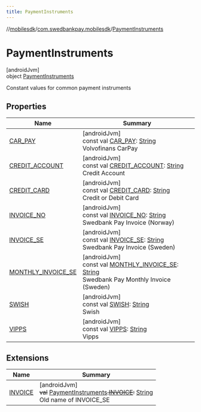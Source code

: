 ```yaml
---
title: PaymentInstruments
---
```

//[mobilesdk](../../../index.html)/[com.swedbankpay.mobilesdk](../index.html)/[PaymentInstruments](index.html)



# PaymentInstruments



[androidJvm]\
object [PaymentInstruments](index.html)

Constant values for common payment instruments



## Properties


| Name | Summary |
|---|---|
| [CAR_PAY](-c-a-r_-p-a-y.html) | [androidJvm]<br>const val [CAR_PAY](-c-a-r_-p-a-y.html): [String](https://kotlinlang.org/api/latest/jvm/stdlib/kotlin/-string/index.html)<br>Volvofinans CarPay |
| [CREDIT_ACCOUNT](-c-r-e-d-i-t_-a-c-c-o-u-n-t.html) | [androidJvm]<br>const val [CREDIT_ACCOUNT](-c-r-e-d-i-t_-a-c-c-o-u-n-t.html): [String](https://kotlinlang.org/api/latest/jvm/stdlib/kotlin/-string/index.html)<br>Credit Account |
| [CREDIT_CARD](-c-r-e-d-i-t_-c-a-r-d.html) | [androidJvm]<br>const val [CREDIT_CARD](-c-r-e-d-i-t_-c-a-r-d.html): [String](https://kotlinlang.org/api/latest/jvm/stdlib/kotlin/-string/index.html)<br>Credit or Debit Card |
| [INVOICE_NO](-i-n-v-o-i-c-e_-n-o.html) | [androidJvm]<br>const val [INVOICE_NO](-i-n-v-o-i-c-e_-n-o.html): [String](https://kotlinlang.org/api/latest/jvm/stdlib/kotlin/-string/index.html)<br>Swedbank Pay Invoice (Norway) |
| [INVOICE_SE](-i-n-v-o-i-c-e_-s-e.html) | [androidJvm]<br>const val [INVOICE_SE](-i-n-v-o-i-c-e_-s-e.html): [String](https://kotlinlang.org/api/latest/jvm/stdlib/kotlin/-string/index.html)<br>Swedbank Pay Invoice (Sweden) |
| [MONTHLY_INVOICE_SE](-m-o-n-t-h-l-y_-i-n-v-o-i-c-e_-s-e.html) | [androidJvm]<br>const val [MONTHLY_INVOICE_SE](-m-o-n-t-h-l-y_-i-n-v-o-i-c-e_-s-e.html): [String](https://kotlinlang.org/api/latest/jvm/stdlib/kotlin/-string/index.html)<br>Swedbank Pay Monthly Invoice (Sweden) |
| [SWISH](-s-w-i-s-h.html) | [androidJvm]<br>const val [SWISH](-s-w-i-s-h.html): [String](https://kotlinlang.org/api/latest/jvm/stdlib/kotlin/-string/index.html)<br>Swish |
| [VIPPS](-v-i-p-p-s.html) | [androidJvm]<br>const val [VIPPS](-v-i-p-p-s.html): [String](https://kotlinlang.org/api/latest/jvm/stdlib/kotlin/-string/index.html)<br>Vipps |


## Extensions


| Name | Summary |
|---|---|
| [INVOICE](../-i-n-v-o-i-c-e.html) | [androidJvm]<br>~~val~~ [PaymentInstruments](index.html)~~.~~[~~INVOICE~~](../-i-n-v-o-i-c-e.html)~~:~~ [String](https://kotlinlang.org/api/latest/jvm/stdlib/kotlin/-string/index.html)<br>Old name of INVOICE_SE |

